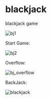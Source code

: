 # blackjack
blackjack game



![bj1](https://user-images.githubusercontent.com/66684175/218913047-51e108ce-ae65-42ad-b39a-5f27e8b24d66.PNG)



Start Game:

![bj2](https://user-images.githubusercontent.com/66684175/218913075-878b63e7-94f9-4c61-87f2-bca8ce74e6e3.PNG)


Overflow:

![bj_overflow](https://user-images.githubusercontent.com/66684175/218913190-78a8598b-7bf0-43de-ab0b-de899bf781e2.PNG)


BackJack:

![blackjack](https://user-images.githubusercontent.com/66684175/218913204-52b6517f-8d03-49b5-8fe2-2e834c8ef0f5.PNG)
